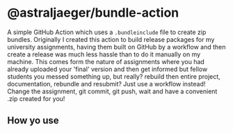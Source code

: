 # @astraljaeger/bundle-action

A simple GitHub Action which uses a `.bundleinclude` file to create zip bundles. Originally I created this action to
build release packages for my university assignments, having them built on GitHub by a workflow and then create a
release was much less hassle than to do it manually on my machine. This comes form the nature of assignments where you
had already uploaded your 'final' version and then get informed but fellow students you messed something up, but really?
rebuild then entire project, documentation, rebundle and resubmit? Just use a workflow instead! Change the assignment,
git commit, git push, wait and have a convenient .zip created for you!

## How yo use
